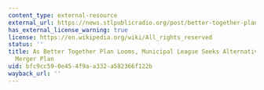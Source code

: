 ```yaml
---
content_type: external-resource
external_url: https://news.stlpublicradio.org/post/better-together-plan-looms-municipal-league-seeks-alternative-city-county-merger-plan#stream/0
has_external_license_warning: true
license: https://en.wikipedia.org/wiki/All_rights_reserved
status: ''
title: As Better Together Plan Looms, Municipal League Seeks Alternative City-County
  Merger Plan
uid: bfc9cc59-0e45-4f9a-a332-a582366f122b
wayback_url: ''
---
```

